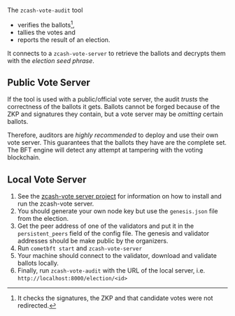 The `zcash-vote-audit` tool
- verifies the ballots[^1],
- tallies the votes and
- reports the result of an election.

It connects to a `zcash-vote-server` to
retrieve the ballots and decrypts them with
the *election seed phrase*.

## Public Vote Server

If the tool is used with a public/official
vote server, the audit *trusts* the correctness
of the ballots it gets. Ballots cannot be
forged because of the ZKP and signatures they
contain, but a vote server may be *omitting*
certain ballots.

Therefore, auditors are *highly recommended*
to deploy and use their own vote server.
This guarantees that the ballots they have
are the complete set. The BFT
engine will detect any attempt at tampering
with the voting blockchain.

## Local Vote Server

1. See the [zcash-vote server project](https://github.com/hhanh00/zcash-vote-server/blob/main/doc/deploy.md) for information
on how to install and run the zcash-vote server.
2. You should generate your own node key but
use the `genesis.json` file from the election.
3. Get the peer address of one of the validators
and put it in the `persistent_peers` field of
the config file. The genesis and validator addresses
should be make public by the organizers.
4. Run `cometbft start` and `zcash-vote-server`
5. Your machine should connect to the validator,
download and validate ballots locally.
6. Finally, run `zcash-vote-audit` with the URL
of the local server, i.e. `http://localhost:8000/election/<id>`

[^1]: It checks the signatures, the ZKP
and that candidate votes were not redirected.
